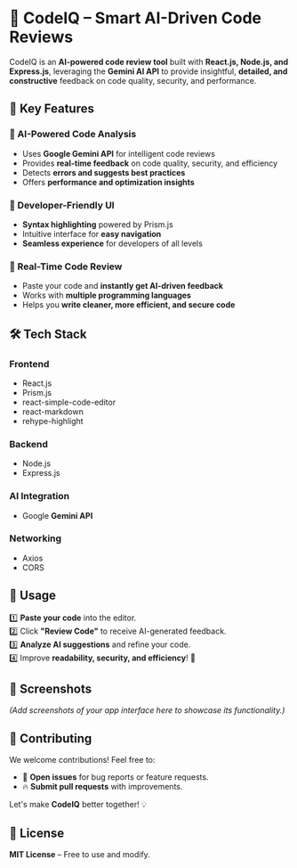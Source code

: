 # 🚀 CodeIQ – Smart AI-Driven Code Reviews  

CodeIQ is an **AI-powered code review tool** built with **React.js, Node.js, and Express.js**, leveraging the **Gemini AI API** to provide insightful, **detailed, and constructive** feedback on code quality, security, and performance.  

## 📌 Key Features  

### 🤖 AI-Powered Code Analysis  
- Uses **Google Gemini API** for intelligent code reviews  
- Provides **real-time feedback** on code quality, security, and efficiency  
- Detects **errors and suggests best practices**  
- Offers **performance and optimization insights**  

### 🎨 Developer-Friendly UI  
- **Syntax highlighting** powered by Prism.js  
- Intuitive interface for **easy navigation**  
- **Seamless experience** for developers of all levels  

### 🚀 Real-Time Code Review  
- Paste your code and **instantly get AI-driven feedback**  
- Works with **multiple programming languages**  
- Helps you **write cleaner, more efficient, and secure code**  

## 🛠 Tech Stack  

### **Frontend**  
- React.js  
- Prism.js  
- react-simple-code-editor  
- react-markdown  
- rehype-highlight  

### **Backend**  
- Node.js  
- Express.js  

### **AI Integration**  
- Google **Gemini API**  

### **Networking**  
- Axios  
- CORS  

## 📝 Usage  

1️⃣ **Paste your code** into the editor.  
2️⃣ Click **"Review Code"** to receive AI-generated feedback.  
3️⃣ **Analyze AI suggestions** and refine your code.  
4️⃣ Improve **readability, security, and efficiency**! 🚀  

## 📸 Screenshots  

*(Add screenshots of your app interface here to showcase its functionality.)*  

## 🤝 Contributing  

We welcome contributions! Feel free to:  
- 🐞 **Open issues** for bug reports or feature requests.  
- 🔥 **Submit pull requests** with improvements.  

Let's make **CodeIQ** better together! 💡  

## 📜 License  

**MIT License** – Free to use and modify.  
